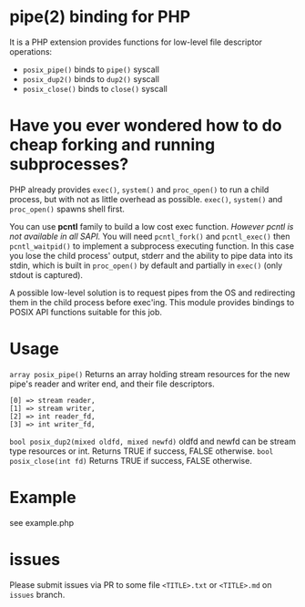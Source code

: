 # pipe(2) binding for PHP

It is a PHP extension provides functions for low-level
file descriptor operations:
* ``posix_pipe()`` binds to ``pipe()`` syscall
* ``posix_dup2()`` binds to ``dup2()`` syscall
* ``posix_close()`` binds to ``close()`` syscall

# Have you ever wondered how to do cheap forking and running subprocesses?
PHP already provides ``exec()``, ``system()`` and ``proc_open()`` to
run a child process, but with not as little overhead as possible.
``exec()``, ``system()`` and ``proc_open()`` spawns shell first. 

You can use **pcntl** family to build a low cost exec function. 
*However pcntl is not available in all SAPI.*
You will need ``pcntl_fork()`` and ``pcntl_exec()`` then ``pcntl_waitpid()``
to implement a subprocess executing function.
In this case you lose the child process' output, stderr and the ability
to pipe data into its stdin, which is built in ``proc_open()`` by default 
and partially in ``exec()`` (only stdout is captured).

A possible low-level solution is to request pipes from the OS and
redirecting them in the child process before exec'ing.
This module provides bindings to POSIX API functions suitable for this job.

# Usage
``array posix_pipe()``
Returns an array holding stream resources for the new 
pipe's reader and writer end, and their file descriptors.
```
[0] => stream reader,
[1] => stream writer,
[2] => int reader_fd,
[3] => int writer_fd,
```
``bool posix_dup2(mixed oldfd, mixed newfd)``
oldfd and newfd can be stream type resources or int.
Returns TRUE if success, FALSE otherwise.
``bool posix_close(int fd)``
Returns TRUE if success, FALSE otherwise.

# Example
see example.php

# issues
Please submit issues via PR to some file `<TITLE>.txt` or `<TITLE>.md` on `issues` branch.
